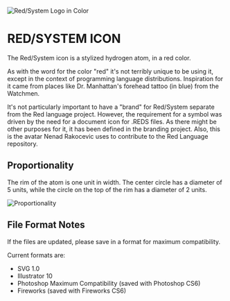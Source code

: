 ![Red/System Logo in Color](https://raw.github.com/red/branding/master/red-system/red-system-color-128x128.png)

# RED/SYSTEM ICON

The Red/System icon is a stylized hydrogen atom, in a red color.

As with the word for the color "red" it's not terribly unique to be using it, except in the context of programming language distributions. Inspiration for it came from places like Dr. Manhattan's forehead tattoo (in blue) from the Watchmen.

It's not particularly important to have a "brand" for Red/System separate from the Red language project.  However, the requirement for a symbol was driven by the need for a document icon for .REDS files. As there might be other purposes for it, it has been defined in the branding project. Also, this is the avatar Nenad Rakocevic uses to contribute to the Red Language repository.


## Proportionality

The rim of the atom is one unit in width. The center circle has a diameter of 5 units, while the circle on the top of the rim has a diameter of 2 units.

![Proportionality](https://raw.github.com/red/branding/master/red-system-proportions.png)


## File Format Notes

If the files are updated, please save in a format for maximum compatibility.

Current formats are:

* SVG 1.0
* Illustrator 10
* Photoshop Maximum Compatibility (saved with Photoshop CS6)
* Fireworks (saved with Fireworks CS6)